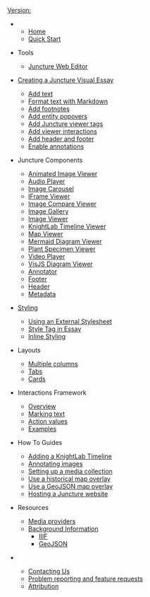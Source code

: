 [Version: <ve-version></ve-version>](https://github.com/orgs/juncture-digital/discussions/4)

<ve-auth></ve-auth>

- 
  - [Home](/)
  - [Quick Start](/docs/quick-start)

- Tools
  - [Juncture Web Editor](/docs/embedded-editor)
  
- [Creating a Juncture Visual Essay](/docs/getting-started?id=creating-an-essay)
  - [Add text](/docs/getting-started?id=add-text)
  - [Format text with Markdown](/docs/getting-started?id=format-text-with-markdown)
  - [Add footnotes](/docs/getting-started?id=add-footnotes)
  - [Add entity popovers](/docs/getting-started?id=add-entity-popovers)
  - [Add Juncture viewer tags](/docs/getting-started?id=add-juncture-viewer-tags)
  - [Add viewer interactions](/docs/getting-started?id=add-viewer-interactions)
  - [Add header and footer](/docs/getting-started?id=add-header-and-footer)
  - [Enable annotations](/docs/getting-started?id=enable-annotations)

- Juncture Components
  - [Animated Image Viewer](/docs/components/animated-image-viewer)
  - [Audio Player](/docs/components/audio-player)
  - [Image Carousel](/docs/components/image-carousel)
  - [IFrame Viewer](/docs/components/iframe-viewer)
  - [Image Compare Viewer](/docs/components/image-compare-viewer)
  - [Image Gallery](/docs/components/image-gallery)
  - [Image Viewer](/docs/components/image-viewer)
  - [KnightLab Timeline Viewer](/docs/components/knightlab-timeline-viewer)
  - [Map Viewer](/docs/components/map-viewer)
  - [Mermaid Diagram Viewer](/docs/components/mermaid-diagram-viewer)
  - [Plant Specimen Viewer](/docs/components/plant-specimen-viewer)
  - [Video Player](/docs/components/video-player)
  - [VisJS Diagram Viewer](/docs/components/visjs-diagram-viewer)
  - [Annotator](/docs/components/annotate)
  - [Footer](/docs/components/footer)
  - [Header](/docs/components/header)
  - [Metadata](/docs/components/meta)

- [Styling](/docs/styling/)
  - [Using an External Stylesheet](/docs/styling/?id=reference-an-external-stylesheet)
  - [Style Tag in Essay](/docs/styling/?id=style-tag-in-essay)
  - [Inline Styling](/docs/styling/?id=in-line-element-styling)

- Layouts
  - [Multiple columns](/docs/layouts/multiple-columns)
  - [Tabs](/docs/layouts/tabs)
  - [Cards](/docs/layouts/cards)

- Interactions Framework
  - [Overview](/docs/actions?id=overview)
  - [Marking text](/docs/actions?id=marking-text)
  - [Action values](/docs/actions?id=getting-action-values)
  - [Examples](/docs/actions?id=examples)

- How To Guides
  - [Adding a KnightLab Timeline](/docs/howto/knightlab-timeline)
  - [Annotating images](/docs/howto/annotate-images)
  - [Setting up a media collection](/docs/howto/setup-media-collection)
  - [Use a historical map overlay](/docs/howto/use-historic-maps)
  - [Use a GeoJSON map overlay](/docs/howto/geojson-overlay)
  - [Hosting a Juncture website](/docs/howto/hosting)

- Resources
  - [Media providers](/docs/resources/media)
  - [Background Information](/docs/resources/background)
    - [IIIF](/docs/resources/background?id=iiif)
    - [GeoJSON](/docs/resources/background?id=geojson)

- &nbsp;
  - [Contacting Us](/docs/contact)
  - [Problem reporting and feature requests](/docs/issues)
  - [Attribution](/docs/attribution)
